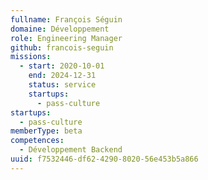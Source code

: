 ```yaml
---
fullname: François Séguin
domaine: Développement
role: Engineering Manager
github: francois-seguin
missions:
  - start: 2020-10-01
    end: 2024-12-31
    status: service
    startups:
      - pass-culture
startups:
  - pass-culture
memberType: beta
competences:
  - Développement Backend
uuid: f7532446-df62-4290-8020-56e453b5a866
---
```

